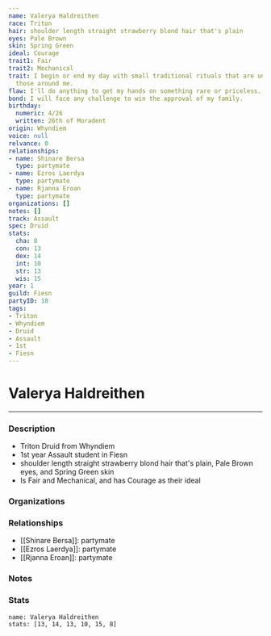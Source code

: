 ```yaml
---
name: Valerya Haldreithen
race: Triton
hair: shoulder length straight strawberry blond hair that's plain
eyes: Pale Brown
skin: Spring Green
ideal: Courage
trait1: Fair
trait2: Mechanical
trait: I begin or end my day with small traditional rituals that are unfamiliar to
  those around me.
flaw: I'll do anything to get my hands on something rare or priceless.
bond: I will face any challenge to win the approval of my family.
birthday:
  numeric: 4/26
  written: 26th of Moradent
origin: Whyndiem
voice: null
relvance: 0
relationships:
- name: Shinare Bersa
  type: partymate
- name: Ezros Laerdya
  type: partymate
- name: Rjanna Eroan
  type: partymate
organizations: []
notes: []
track: Assault
spec: Druid
stats:
  cha: 8
  con: 13
  dex: 14
  int: 10
  str: 13
  wis: 15
year: 1
guild: Fiesn
partyID: 18
tags:
- Triton
- Whyndiem
- Druid
- Assault
- 1st
- Fiesn
---
```

# Valerya Haldreithen
---
### Description
- Triton Druid from Whyndiem
- 1st year Assault student in Fiesn
- shoulder length straight strawberry blond hair that's plain, Pale Brown eyes, and Spring Green skin
- Is Fair and Mechanical, and has Courage as their ideal

### Organizations

### Relationships
- [[Shinare Bersa]]: partymate
- [[Ezros Laerdya]]: partymate
- [[Rjanna Eroan]]: partymate

### Notes

### Stats
```statblock
name: Valerya Haldreithen
stats: [13, 14, 13, 10, 15, 8]
```